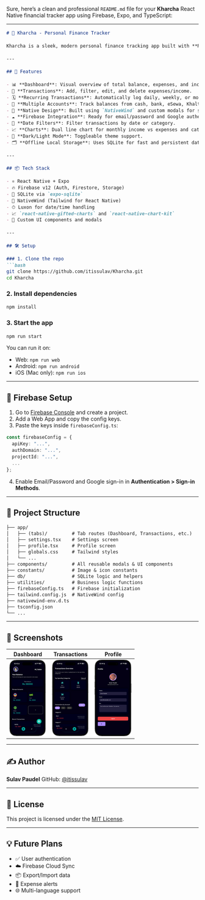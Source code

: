 Sure, here’s a clean and professional `README.md` file for your **Kharcha** React Native financial tracker app using Firebase, Expo, and TypeScript:

---

````markdown
# 💸 Kharcha - Personal Finance Tracker

Kharcha is a sleek, modern personal finance tracking app built with **React Native**, **Expo**, and **Firebase**. It allows users to manage their income, expenses, and savings seamlessly — all stored locally with rich visualizations and recurring transaction support.

---

## 🚀 Features

- 📊 **Dashboard**: Visual overview of total balance, expenses, and income.
- 🧾 **Transactions**: Add, filter, edit, and delete expenses/income.
- 🗓️ **Recurring Transactions**: Automatically log daily, weekly, or monthly recurring entries.
- 🏦 **Multiple Accounts**: Track balances from cash, bank, eSewa, Khalti, etc.
- 🧠 **Native Design**: Built using `NativeWind` and custom modals for smooth UX.
- ☁️ **Firebase Integration**: Ready for email/password and Google authentication (in progress).
- 📅 **Date Filters**: Filter transactions by date or category.
- 📈 **Charts**: Dual line chart for monthly income vs expenses and category breakdowns.
- 🌙 **Dark/Light Mode**: Toggleable theme support.
- 🗂️ **Offline Local Storage**: Uses SQLite for fast and persistent data handling.

---

## 📦 Tech Stack

- ⚛️ React Native + Expo
- 🔥 Firebase v12 (Auth, Firestore, Storage)
- 🧠 SQLite via `expo-sqlite`
- 💨 NativeWind (Tailwind for React Native)
- ⏱ Luxon for date/time handling
- 📈 `react-native-gifted-charts` and `react-native-chart-kit`
- 🎨 Custom UI components and modals

---

## 🛠 Setup

### 1. Clone the repo
```bash
git clone https://github.com/itissulav/Kharcha.git
cd Kharcha
````

### 2. Install dependencies

```bash
npm install
```

### 3. Start the app

```bash
npm run start
```

You can run it on:

* Web: `npm run web`
* Android: `npm run android`
* iOS (Mac only): `npm run ios`

---

## 🔐 Firebase Setup

1. Go to [Firebase Console](https://console.firebase.google.com/) and create a project.
2. Add a Web App and copy the config keys.
3. Paste the keys inside `firebaseConfig.ts`:

```ts
const firebaseConfig = {
  apiKey: "...",
  authDomain: "...",
  projectId: "...",
  ...
};
```

4. Enable Email/Password and Google sign-in in **Authentication > Sign-in Methods**.

---

## 📁 Project Structure

```
├── app/
│   ├── (tabs)/         # Tab routes (Dashboard, Transactions, etc.)
│   ├── settings.tsx    # Settings screen
│   ├── profile.tsx     # Profile screen
│   ├── globals.css     # Tailwind styles
│   └── ...
├── components/         # All reusable modals & UI components
├── constants/          # Image & icon constants
├── db/                 # SQLite logic and helpers
├── utilities/          # Business logic functions
├── firebaseConfig.ts   # Firebase initialization
├── tailwind.config.js  # NativeWind config
├── nativewind-env.d.ts
├── tsconfig.json
└── ...
```

---

## 📸 Screenshots

| Dashboard                                                | Transactions                                                 | Profile                                              |
| -------------------------------------------------------- | ------------------------------------------------------------ | ---------------------------------------------------- |
| ![Dashboard](./assets/images/screenshots/homePageScreenshot.png) | ![Transaction](./assets/images/screenshots/transactionScreenshot.png) | ![Profile](./assets/images/screenshots/profileScreenshot.png) |

---

## ✍️ Author

**Sulav Paudel**
GitHub: [@itissulav](https://github.com/itissulav)

---

## 📄 License

This project is licensed under the [MIT License](LICENSE).

---

## 💡 Future Plans

* ✅ User authentication
* ☁️ Firebase Cloud Sync
* 📦 Export/Import data
* 🔔 Expense alerts
* 🌐 Multi-language support
